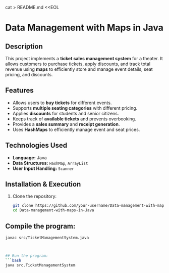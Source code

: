 cat > README.md <<EOL
# Data Management with Maps in Java

## Description
This project implements a **ticket sales management system** for a theater. It allows customers to purchase tickets, apply discounts, and track total revenue using **maps** to efficiently store and manage event details, seat pricing, and discounts.

## Features
- Allows users to **buy tickets** for different events.
- Supports **multiple seating categories** with different pricing.
- Applies **discounts** for students and senior citizens.
- Keeps track of **available tickets** and prevents overbooking.
- Provides a **sales summary** and **receipt generation**.
- Uses **HashMaps** to efficiently manage event and seat prices.

## Technologies Used
- **Language:** Java
- **Data Structures:** `HashMap`, `ArrayList`
- **User Input Handling:** `Scanner`

## Installation & Execution
1. Clone the repository:
   ```bash
   git clone https://github.com/your-username/Data-management-with-maps-in-Java.git
   cd Data-management-with-maps-in-Java

## Compile the program:
  ```bash
  javac src/TicketManagementSystem.java



## Run the program:
  ```bash
  java src.TicketManagementSystem


